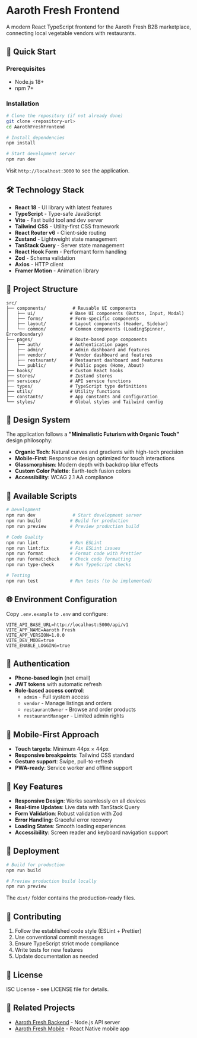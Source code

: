 # Aaroth Fresh Frontend

A modern React TypeScript frontend for the Aaroth Fresh B2B marketplace, connecting local vegetable vendors with restaurants.

## 🚀 Quick Start

### Prerequisites
- Node.js 18+ 
- npm 7+

### Installation

```bash
# Clone the repository (if not already done)
git clone <repository-url>
cd AarothFreshFrontend

# Install dependencies
npm install

# Start development server
npm run dev
```

Visit `http://localhost:3000` to see the application.

## 🛠️ Technology Stack

- **React 18** - UI library with latest features
- **TypeScript** - Type-safe JavaScript
- **Vite** - Fast build tool and dev server
- **Tailwind CSS** - Utility-first CSS framework
- **React Router v6** - Client-side routing
- **Zustand** - Lightweight state management
- **TanStack Query** - Server state management
- **React Hook Form** - Performant form handling
- **Zod** - Schema validation
- **Axios** - HTTP client
- **Framer Motion** - Animation library

## 📁 Project Structure

```
src/
├── components/          # Reusable UI components
│   ├── ui/             # Base UI components (Button, Input, Modal)
│   ├── forms/          # Form-specific components
│   ├── layout/         # Layout components (Header, Sidebar)
│   └── common/         # Common components (LoadingSpinner, ErrorBoundary)
├── pages/              # Route-based page components
│   ├── auth/           # Authentication pages
│   ├── admin/          # Admin dashboard and features
│   ├── vendor/         # Vendor dashboard and features
│   ├── restaurant/     # Restaurant dashboard and features
│   └── public/         # Public pages (Home, About)
├── hooks/              # Custom React hooks
├── stores/             # Zustand stores
├── services/           # API service functions
├── types/              # TypeScript type definitions
├── utils/              # Utility functions
├── constants/          # App constants and configuration
└── styles/             # Global styles and Tailwind config
```

## 🎨 Design System

The application follows a **"Minimalistic Futurism with Organic Touch"** design philosophy:

- **Organic Tech**: Natural curves and gradients with high-tech precision
- **Mobile-First**: Responsive design optimized for touch interactions
- **Glassmorphism**: Modern depth with backdrop blur effects
- **Custom Color Palette**: Earth-tech fusion colors
- **Accessibility**: WCAG 2.1 AA compliance

## 🔧 Available Scripts

```bash
# Development
npm run dev              # Start development server
npm run build           # Build for production
npm run preview         # Preview production build

# Code Quality
npm run lint            # Run ESLint
npm run lint:fix        # Fix ESLint issues
npm run format          # Format code with Prettier
npm run format:check    # Check code formatting
npm run type-check      # Run TypeScript checks

# Testing
npm run test            # Run tests (to be implemented)
```

## 🌐 Environment Configuration

Copy `.env.example` to `.env` and configure:

```env
VITE_API_BASE_URL=http://localhost:5000/api/v1
VITE_APP_NAME=Aaroth Fresh
VITE_APP_VERSION=1.0.0
VITE_DEV_MODE=true
VITE_ENABLE_LOGGING=true
```

## 🔐 Authentication

- **Phone-based login** (not email)
- **JWT tokens** with automatic refresh
- **Role-based access control**:
  - `admin` - Full system access
  - `vendor` - Manage listings and orders
  - `restaurantOwner` - Browse and order products
  - `restaurantManager` - Limited admin rights

## 📱 Mobile-First Approach

- **Touch targets**: Minimum 44px × 44px
- **Responsive breakpoints**: Tailwind CSS standard
- **Gesture support**: Swipe, pull-to-refresh
- **PWA-ready**: Service worker and offline support

## 🎯 Key Features

- **Responsive Design**: Works seamlessly on all devices
- **Real-time Updates**: Live data with TanStack Query
- **Form Validation**: Robust validation with Zod
- **Error Handling**: Graceful error recovery
- **Loading States**: Smooth loading experiences
- **Accessibility**: Screen reader and keyboard navigation support

## 🚀 Deployment

```bash
# Build for production
npm run build

# Preview production build locally
npm run preview
```

The `dist/` folder contains the production-ready files.

## 🤝 Contributing

1. Follow the established code style (ESLint + Prettier)
2. Use conventional commit messages
3. Ensure TypeScript strict mode compliance
4. Write tests for new features
5. Update documentation as needed

## 📄 License

ISC License - see LICENSE file for details.

## 🔗 Related Projects

- [Aaroth Fresh Backend](../AarothFreshBackend) - Node.js API server
- [Aaroth Fresh Mobile](../AarothFreshMobile) - React Native mobile app